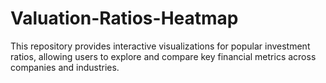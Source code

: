 # Valuation-Ratios-Heatmap
This repository provides interactive visualizations for popular investment ratios, allowing users to explore and compare key financial metrics across companies and industries. 
